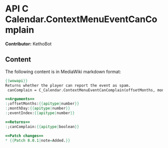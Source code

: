 # API C Calendar.ContextMenuEventCanComplain

**Contributor:** KethoBot

## Content

The following content is in MediaWiki markdown format:

```mediawiki
{{wowapi}}
Returns whether the player can report the event as spam.
 canComplain = C_Calendar.ContextMenuEventCanComplain(offsetMonths, monthDay, eventIndex)

==Arguments==
:;offsetMonths:{{apitype|number}}
:;monthDay:{{apitype|number}}
:;eventIndex:{{apitype|number}}

==Returns==
:;canComplain:{{apitype|boolean}}

==Patch changes==
* {{Patch 8.0.1|note=Added.}}
```
